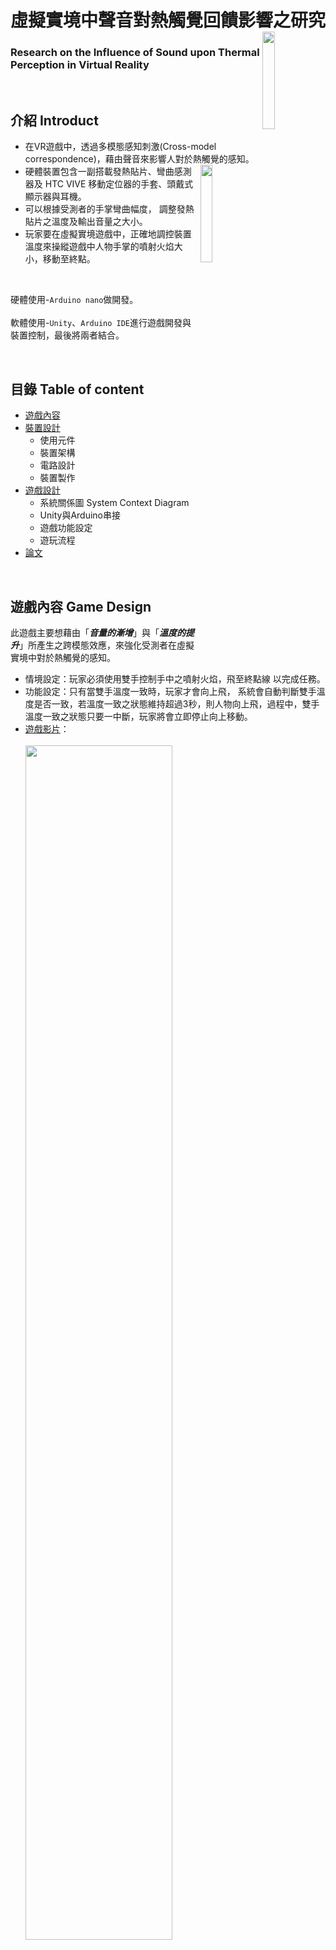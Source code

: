 # 虛擬實境中聲音對熱觸覺回饋影響之研究<img src="media/GameScene2.png" width=20% align="right"/>
### Research on the Influence of Sound upon Thermal Perception in Virtual Reality

<br>

## 介紹 Introduct

* 在VR遊戲中，透過多模態感知刺激(Cross-model correspondence)，藉由聲音來影響人對於熱觸覺的感知。<img src="media/裝置手部圖(外).png" width=20% align="right"/>
* 硬體裝置包含一副搭載發熱貼片、彎曲感測器及 HTC VIVE 移動定位器的手套、頭戴式顯示器與耳機。
* 可以根據受測者的手掌彎曲幅度， 調整發熱貼片之溫度及輸出音量之大小。
* 玩家要在虛擬實境遊戲中，正確地調控裝置溫度來操縱遊戲中人物手掌的噴射火焰大小，移動至終點。


<br>

硬體使用-`Arduino nano`做開發。<br><br>
軟體使用-`Unity`、`Arduino IDE`進行遊戲開發與裝置控制，最後將兩者結合。


<br>

## 目錄 Table of content
* [遊戲內容](#遊戲內容-Game-Design)
* [裝置設計](#裝置設計-Device-Design)
  * 使用元件
  * 裝置架構
  * 電路設計
  * 裝置製作
* [遊戲設計](#遊戲設計-Game-Develope)
  * 系統關係圖 System Context Diagram
  * Unity與Arduino串接
  * 遊戲功能設定
  * 遊玩流程
* [論文](#論文-Thesis)

<br>

## 遊戲內容 Game Design
此遊戲主要想藉由「***音量的漸增***」與「***溫度的提升***」所產生之跨模態效應，來強化受測者在虛擬實境中對於熱觸覺的感知。<br>
* 情境設定：玩家必須使用雙手控制手中之噴射火焰，飛至終點線 以完成任務。
* 功能設定：只有當雙手溫度一致時，玩家才會向上飛， 系統會自動判斷雙手溫度是否一致，若溫度一致之狀態維持超過3秒，則人物向上飛，過程中，雙手溫度一致之狀態只要一中斷，玩家將會立即停止向上移動。 
* [遊戲影片](https://youtu.be/bDB4SQxeE-E?t=45)：<br>
<br> <a href="https://youtu.be/bDB4SQxeE-E?t=45" target="_blank"><img src="media/GameScene1.png" 
width=70% /></a>

<br>

## 裝置設計 Device Design
* **使用元件**
  * 電熱片
    > 電熱片為 60*60mm/17歐姆之電熱片，厚度約為 0.25mm，能夠貼合於掌心且能彎曲，用於熱觸覺回饋。<br> <img src="media/電熱片.JPG" width=15% >   
  * 彎曲感測器Flex Sensor SpectraSymbol 2.2′′
    > 用於測量手掌的彎曲幅度。 <br> <img src="media/彎曲感測器.png" width=15% >
  * 關節炎壓縮手套
    > <br> <img src="media/關節炎手套.png" width=15% >
  * Arduino Nano 開發板
    > <br> <img src="media/Arduino nano.png" width=15% >
  * L298N 直流驅動電路
    > 因**Arduino Nano本身之電壓不足以供應兩片電熱片所需**，故改以L298N直流驅動電路進行電壓的分配，而Arduino Nano則進行L298N上的邏輯控制。電源輸入使用24伏特/1安培的直流變壓器進行供電。<br> <img src="media/L298N.png" width=15% >
  <br>
  
* **裝置架構**<br> <img src="media/Device architecture-03.png" width=60% >
<br>

* **電路設計**
<br>
<br> <img src="media/電路圖.png" width=70%>
<br>

* **裝置製作**
<br>
<br> <img src="media/裝置架構圖-14.png" width=70%>
<br>
<br> <img src="media/IMG_2844.JPG" width=70%>
<br>

## 遊戲設計 Game Develope
* **系統關係圖System Context Diagram**
<br>

> <img src="media/系統關係圖v3  System Context Diagram-16.png" width=70%><br>
>> 1. 透過Unity播放火聲音效。<br>
>> 2. Unity利用Serial Port方式傳遞控制訊號給Arduino。<br>
>> 3. Arduino發出Analog信號給觸覺回饋裝置。<br>
>> 4. 觸覺回饋裝置：手掌內側為發熱貼片，依據信號大小給予使用者相應的熱觸覺回饋。手背裝有VR訊號追蹤器(VIVE Tracker)，追蹤使用者手部位置。<br>
>> 5. 使用者必須配戴VR頭戴式顯示器、訊號追蹤器(VIVE Tracker)、耳機與觸覺回饋裝置。<br>
>> 6. VR 訊號追蹤器(VIVE Tracker):將位置訊息傳回 Unity。<br>

<br>

* **Unity與Arduino串接**
<br>

> **Arduino IDE** <br>
> 使用執行緒Thread的方式，將數值傳入Unity。<br>
> 先將字串相加，再輸出至Unity。
 ```C
 void loop() {

   //FlexSensor Part
   int flex_value1 = analogRead(flex_pin1);
   int flex_value2 = analogRead(flex_pin2);
   flex_value1 = map(flex_value1,0,1023,0,255);
   flex_value2 = map(flex_value2,0,1023,0,255);
   /////

   /////resize flexSensor value for Heating
   if(flex_value1<41){
     flex_value1=41;
   }else if(flex_value1>71){
     flex_value1=71;
   }
   if(flex_value2<53){
     flex_value2=53;
   }else if(flex_value2>70){
     flex_value2=70;
   }
   int heat_value1 = map(flex_value1,41,71,0,50);
   int heat_value2 = map(flex_value2,53,70,0,50);

   //Sending value to unity
   String sending_value = String(flex_value1) +","+ String(flex_value2) + "," + String(heat_value1) + "," + String(heat_value2);
   Serial.println(sending_value);
  ```
  <br>
  
 > **Unity** <br>
 > 透過[ArduinoBasic.cs](script/ArduinoBasic.cs)，先讀取Arduino數值後，再將字串轉換成浮點數，以便後續進行控制。
 ```C
 void Update()
 {
  //read Arduino message, String to Float
  arduinoMessage = player.GetComponent<ArduinoBasic>().readMessage;
  message = float.Parse(arduinoMessage);
 ```
 <br>
 
* **遊戲功能設定**<br> <img src="media/功能設定流程圖.png" width=50% >
<br>


* **遊玩流程**<br> <img src="media/遊戲流程圖.png" width=30% >
<br>

* **Game Design Class Diagram**<br> <img src="media/Deisgn Class Diagram-Ver3.png">
<br>


## 論文 Thesis
[論文連結](https://hdl.handle.net/11296/4za5z3)

